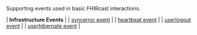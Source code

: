 Supporting events used in basic FHIRcast interactions.

| **Infrastructure Events** |
| [syncerror event](3-2-1-syncerror.html) |
| [heartbeat event](3-2-2-heartbeat.html) |
| [userlogout event](3-2-3-userlogout.html) |
| [userhibernate event](3-2-4-userhibernate.html) |

